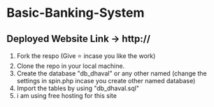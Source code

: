 # Basic-Banking-System

## Deployed Website Link -> http://

1. Fork the respo (Give ⭐ incase you like the work)
2. Clone the repo in your local machine.
3. Create the database "db_dhaval" or any other named (change the settings in spin.php incase you create other named database)
4. Import the tables by using "db_dhaval.sql"
5. i am using free hosting for this site
